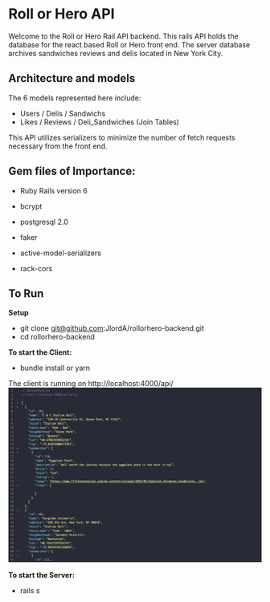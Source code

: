 # Roll or Hero API

Welcome to the Roll or Hero Rail API backend.  This rails API holds the database for the react based Roll or Hero front end.  The server database archives sandwiches reviews and delis located in New York City.  


## Architecture and models

The 6 models represented here include:
* Users / Delis / Sandwichs
* Likes / Reviews / Deli_Sandwiches (Join Tables)  

This API utilizes serializers to minimize the number of fetch requests necessary from the front end.

## Gem files of Importance:

* Ruby Rails version 6

* bcrypt

* postgresql 2.0

* faker

* active-model-serializers

* rack-cors

## To Run
**Setup**
* git clone git@github.com:JlordA/rollorhero-backend.git
* cd rollorhero-backend

**To start the Client:**
* bundle install or yarn

The client is running on http://localhost:4000/api/
![Read Me Server](app/assets/images/RollOrHeroReadMeDB.png)

**To start the Server:**
* rails s
